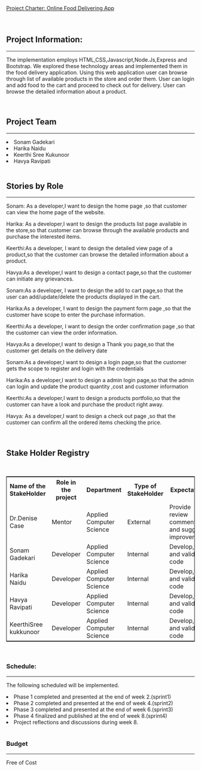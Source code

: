 <!DOCTYPE html>
<html lang="en">
<head>
  <meta charset="utf-8">
  <link rel="stylesheet" href="https://stackpath.bootstrapcdn.com/bootstrap/4.3.1/css/bootstrap.min.css">
  <link rel="stylesheet" href="https://stackpath.bootstrapcdn.com/bootstrap/4.3.1/js/bootstrap.min.js">
  <link rel="stylesheet" href="https://stackpath.bootstrapcdn.com/bootstrap/4.3.1/js/bootstrap.bundle.min.js">
</head>
<body>
<div class="container">
<nav class="navbar navbar-expand-lg navbar-light fixed-top py-3" id="mainNav">
        <a class="navbar-brand js-scroll-trigger" href="#">           
            Project Charter: Online Food Delivering App
        </a>
</nav>
</div>
<br />
<br />
<div class="container">
<h2>Project Information:</h2><hr />
<p>The implementation employs HTML,CSS,Javascript,Node.Js,Express and Bootstrap. 
We explored these technology areas and implemented them in the food delivery application. 
Using this web application user can browse through list of available products in the store and order them.
User can login and add food to the cart and proceed to check out for delivery. User can browse the detailed information about a product.</p>
<br>
<h2>Project Team</h2><hr />
 <li>Sonam Gadekari</li>
 <li>Harika Naidu</li>
 <li>Keerthi Sree Kukunoor</li>
 <li>Havya Ravipati</li>
<br>
<h2>Stories by Role</h2><hr />
<p> Sonam: As a developer,I want to design the home page ,so that customer can view the home page of the website.</p>
<p> Harika: As a developer,I want to design the products list page available in the store,so that customer can browse through the available products and purchase the interested items.</p>
<p> Keerthi:As a developer, I want to design the detailed view page of a product,so that the customer can browse the detailed information about a product.</p>
<p> Havya:As a developer,I want to design a contact page,so that the customer can initiate any grievances.</p>
<p> Sonam:As a developer, I want to design the add to cart page,so that the user can add/update/delete the products displayed in the cart.</p>
<p> Harika:As a developer, I want to design the payment form page ,so that the customer have scope to enter the purchase information.</p>
<p> Keerthi:As a developer, I want to design the order confirmation page ,so that the customer can view the order information.</p>
<p> Havya:As a developer,I want to design a Thank you page,so that the customer get details on the delivery date</p>
<p> Sonam:As a developer,I want to design a login page,so that the customer gets the scope to register and login with the credentials</p>
<p> Harika:As a developer,I want to design a admin login page,so that the admin can login and update the product quantity ,cost and customer information</p>
<p> Keerthi:As a developer,I want to design a products portfolio,so that the customer can have a look and purchase the product right away.</p>
<p> Havya: As a developer,I want to design a check out page ,so that the customer can confirm all the ordered items checking the price.</p>
<br>
<h2>Stake Holder Registry</h2><br>
<table style="width:100%;border: 1px solid black;">
  <tr>
    <th>Name of the StakeHolder</th>
    <th>Role in the project</th> 
    <th>Department</th>
	<th>Type of StakeHolder</th>
	<th>Expectations</th>
	<th>Contact Info</th>
  </tr>
  <tr>
    <td>Dr.Denise Case</td>
    <td>Mentor</td> 
    <td>
	Applied Computer Science</td>
	 <td>External</td> 
	 <td>Provide review comments and suggest improvements</td>
	  <td>Maryville,Missouri</td> 
  </tr>
  <tr>
    <td>Sonam Gadekari</td>
    <td>Developer</td> 
    <td>
	Applied Computer Science</td>	 
	 <td>Internal</td> 
	 <td>Develop,test and validate code</td>
	  <td>sonam.gadekari@gmail.com</td> 
  </tr>
  <tr>
    <td>Harika Naidu</td>
    <td>Developer</td> 
    <td>
	Applied Computer Science</td>
	 <td>Internal</td> 
	 <td>Develop,test and validate code</td>
	  <td>nagaharika.n@gmail.com</td> 
  </tr>
  <tr>
    <td>Havya Ravipati</td>
    <td>Developer</td> 
    <td>
	Applied Computer Science</td>
	 <td>Internal</td> 
	 <td>Develop,test and validate code</td>
	  <td>havya.ravipati@gmail.com</td> 
  </tr>
<tr>
    <td>KeerthiSree kukkunoor</td>
    <td>Developer</td> 
    <td>
	Applied Computer Science</td>
	 <td>Internal</td> 
	 <td>Develop,test and validate code</td>
	  <td>keerthi.sree@gmail.com</td> 
  </tr>
</table>
<br>
 <h3>Schedule:</h3>
 <hr />
 <p>The following scheduled will be implemented.</p>
<li>Phase 1 completed and presented at the end of week 2.(sprint1)</li>
<li>Phase 2 completed and presented at the end of week 4.(sprint2)</li>
<li>Phase 3 completed and presented at the end of week 6.(sprint3)</li>
<li>Phase 4 finalized and published at the end of week 8.(sprint4)</li>
<li>Project reflections and discussions during week 8.</li>
<br>
<h3>Budget</h3><hr />
<p>Free of Cost</p>
</div>
</body>
</html>